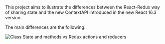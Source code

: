 This project aims to ilustrate the differences between the React-Redux way of sharing state and the new ContextAPI introduced in the new React 16.3 version.

The main differences are the following:

![Class State and methods vs Redux actions and reducers](https://raw.githubusercontent.com/AmandaOliver/Redux-vs-contextAPI/images/image1.png)

